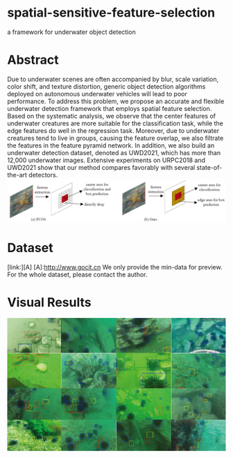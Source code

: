 # spatial-sensitive-feature-selection
a framework for underwater object detection
# Abstract
Due to underwater scenes are often accompanied by blur, scale variation, color shift, and texture distortion, generic object detection algorithms deployed on autonomous underwater vehicles will lead to poor performance. To address this problem, we propose an accurate and flexible underwater detection framework that employs spatial feature selection. Based on the systematic analysis, we observe that the center features of underwater creatures are more suitable for the classification task, while the edge features do well in the regression task. Moreover, due to underwater creatures tend to live in groups, causing the feature overlap, we also filtrate the features in the feature pyramid network. In addition, we also build an underwater detection dataset, denoted as UWD2021, which has more than 12,000 underwater images. Extensive experiments on URPC2018 and UWD2021 show that our method compares favorably with several state-of-the-art detectors.
![picture](https://github.com/caiduoduo12138/spatial-sensitive-feature-selection/blob/main/img1.png)
# Dataset
[link:][A]
[A]:http://www.gocit.cn
We only provide the min-data for preview. For the whole dataset, please contact the author.
# Visual Results
![picture](https://github.com/caiduoduo12138/spatial-sensitive-feature-selection/blob/main/img2.png)

